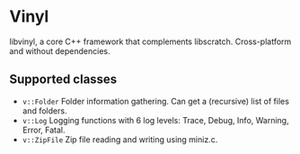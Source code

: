 # Vinyl
libvinyl, a core C++ framework that complements libscratch. Cross-platform and without dependencies.

## Supported classes

* `v::Folder` Folder information gathering. Can get a (recursive) list of files and folders.
* `v::Log` Logging functions with 6 log levels: Trace, Debug, Info, Warning, Error, Fatal.
* `v::ZipFile` Zip file reading and writing using miniz.c.
